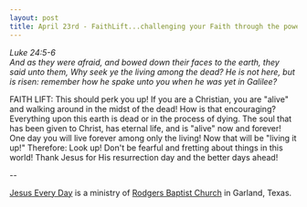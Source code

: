 ```yaml
---
layout: post
title: April 23rd - FaithLift...challenging your Faith through the power of
---
```


_Luke 24:5-6  
And as they were afraid, and bowed down their faces to the earth,
they said unto them, Why seek ye the living among the dead? He is not
here, but is risen: remember how he spake unto you when he was yet in
Galilee?_

FAITH LIFT: This should perk you up! If you are a Christian, you
are "alive" and walking around in the midst of the dead! How is that
encouraging? Everything upon this earth is dead or in the process of
dying. The soul that has been given to Christ, has eternal life, and
is "alive" now and forever! One day you will live forever among only
the living! Now that will be "living it up!" Therefore: Look up!
Don't be fearful and fretting about things in this world! Thank Jesus
for His resurrection day and the better days ahead!

 --

<a href=http://jesuseveryday.net>Jesus Every Day</a> is a ministry of <a href=http://rodgersbaptist.net>Rodgers Baptist Church</a> in Garland, Texas.
